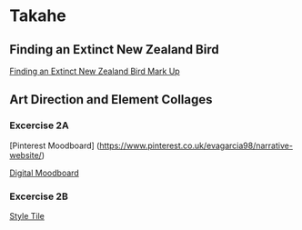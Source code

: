 # Takahe

## Finding an Extinct New Zealand Bird

[Finding an Extinct New Zealand Bird Mark Up](https://evamariagarcia.github.io/takahe/index.html)
 
## Art Direction and Element Collages

### Excercise 2A

[Pinterest Moodboard]
(https://www.pinterest.co.uk/evagarcia98/narrative-website/)

[Digital Moodboard](https://niice.co/m/47cee76d9f1b4414fc142cbf6c6c6ee0)

### Excercise 2B

[Style Tile]()





